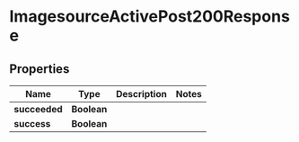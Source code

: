 

# ImagesourceActivePost200Response


## Properties

| Name | Type | Description | Notes |
|------------ | ------------- | ------------- | -------------|
|**succeeded** | **Boolean** |  |  |
|**success** | **Boolean** |  |  |



